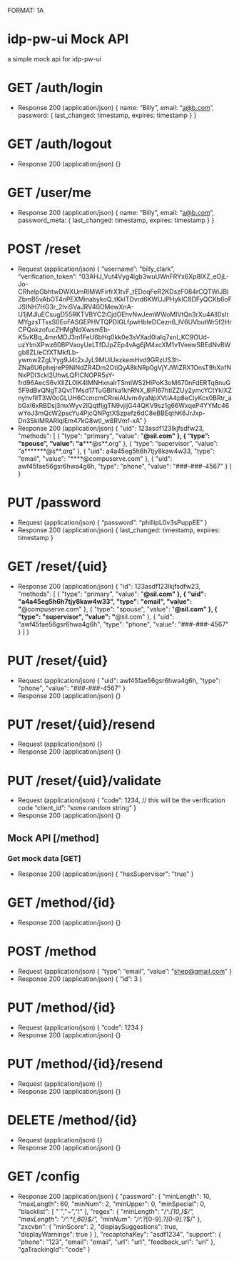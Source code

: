 FORMAT: 1A

# idp-pw-ui Mock API
a simple mock api for idp-pw-ui


# GET /auth/login
+ Response 200 (application/json)
		{
		  	name: “Billy”,
		  	email: “a@b.com”,
		  	password: {
		    	last_changed: timestamp,
		    	expires:  timestamp
		  }
		}


# GET /auth/logout
+ Response 200 (application/json)
		{}


# GET /user/me
+ Response 200 (application/json)
		{
		  	name: “Billy”,
		  	email: “a@b.com”,
		  	password_meta: {
		    	last_changed: timestamp,
		    	expires:  timestamp
		  	}
		}


# POST /reset
+ Request (application/json)
		{
			“username”: “billy_clark”,
			“verification_token”: “03AHJ_Vut4Vyg4lgb3wuUWnFRYx6Xp8lXZ_eOjL-Jo-CRhelpGbhtwDWXUmRlMWFirfrX1tvF_tEDoqFeR2KDszF084rCQTWiJBIZbmB5vAbOT4nPEXMinabykoQ_tKklTDvrd6KWUJPHykIC8DFyQCKb6oFJSINH7HG3r_2lviSVaJRV40DMewXnA-U1jMJluECsugD55RKTVBYC2iCjdOEhvNwJemWWoMlVtQn3rXu4All0sItMYgzsTTssS0EoFASGEPHVTQPDIGLfpwHbIeDCezn6_IV6UVbutWr5f2HrCPQokzofucZHMgNdXwsmEb-K5vKBq_4mnMDJ3m1FeU6bHq0kk0e3sVXad0iaIq7xnI_KC9OUd-uzYlmXPwz60BPVaoyUeLTfDJpZEp4vAg6jM4xcXM1v1VeewSBEdNvBWgb8ZLleCfXTMkfLb-ywmw2ZgLYyg9J4t2xJyL9MUiUezkemHvd9GRzUS3h-ZNa6U6phejreP9NiNdZR4Dm2OtiQyA8kNRp0gVjYJWiZRX1OnsT9hXofNNxPDI3ckI2UhwLQFlCNOPR5sY-frd96AecS6vXIIZL0IK4IMNHxnalrTSmIWS2HiPoK3oM670nFdERTq8nuG5F9dBvQNgT3QvtTMsd17TuGBifka1khRNX_8IFI67htlZZUy2ymcYCtYkIXZnyhvflIT3W0cGLUH6CcmcmCRreiAUvm4yaNpXVtiA4p8eCiyKcx0BRtr_abGxI6xRBDsj3mxWyv2IQqtfIjgTN9vjijG44QKV9sz1g66WxqeP4YYMc46wYoJ3mQcW2pscYu4PjcQNPgtXSzpefz6dC8eBBEqthK6JrJxp-Dn3SkIMRARIqlEm47kG8wtI_w8RVmf-xA”
		}
+ Response 200 (application/json)
		{
			"uid": 123asdf123lkjfsdfw23,
			"methods": [
			    {
			    	"type": "primary",
			    	"value": "****@sil.com"
			    },
			    {
			    	“type”: “spouse”,
			    	“value”: “a*******@s**.org”
			    },
			    {
			    	“type”: “supervisor”,
			    	“value”: “a*******@s**.org”
			    },
			    {
			    	"uid": a4a45eg5h6h7tjy8kaw4w33,
			    	"type": "email",
			    	"value": "****@compuserve.com"
			    },
			    {
			    	"uid": awf45fae56gsr6hwa4g6h,
			    	"type": "phone",
			    	"value": "###-###-4567"
			    }
			]
		}


# PUT /password
+ Request (application/json)
		{
		  	“password”: “phillipL0v3sPuppEE”
		}
+ Response 200 (application/json)
		{
		    last_changed: timestamp,
		    expires:  timestamp
		}


# GET /reset/{uid}
+ Response 200 (application/json)
		{
		  	"id": 123asdf123lkjfsdfw23,
		  	"methods": [
			    {
			      	"type": "primary",
			      	"value": "****@sil.com"
			    },
			    {
			      	"uid": "a4a45eg5h6h7tjy8kaw4w33",
			      	"type": "email",
			      	"value": "****@compuserve.com"
			    },
			    {
			      	"type": "spouse",
			      	"value": "****@sil.com"
			    },
			    {
			      	"type": "supervisor",
			      	"value": "****@sil.com"
			    },
			    {
			      	"uid": "awf45fae56gsr6hwa4g6h",
			      	"type": "phone",
			      	"value": "###-###-4567"
			    }
		  	]
		}


# PUT /reset/{uid}
+ Request (application/json)
		{
		      "uid": awf45fae56gsr6hwa4g6h,
		      "type": "phone",
		      "value": "###-###-4567"
		}
+ Response 200 (application/json)
		{}


# PUT /reset/{uid}/resend
+ Request (application/json)
		{}
+ Response 200 (application/json)
		{}


# PUT /reset/{uid}/validate
+ Request (application/json)
		{
		  	“code”: 1234, // this will be the verification code
		  	“client_id”: “some random string”
		}
+ Response 200 (application/json)
		{}


## Mock API [/method]
### Get mock data [GET]
+ Response 200 (application/json)
        {
            "hasSupervisor": "true"
        }


# GET /method/{id}
+ Response 200 (application/json)
		{}


# POST /method
+ Request (application/json)
		{
		  	“type”: “email”,
		  	“value”: “shep@gmail.com”
		}
+ Response 200 (application/json)
		{
		  	“id”: 3
		}


# PUT /method/{id}
+ Request (application/json)
		{
		  	“code”: 1234 
		}
+ Response 200 (application/json)
		{}


# PUT /method/{id}/resend
+ Request (application/json)
		{}
+ Response 200 (application/json)
		{}


# DELETE /method/{id}
+ Request (application/json)
		{}
+ Response 200 (application/json)
		{}


# GET /config
+ Response 200 (application/json)
		{
			"password": {
			    "minLength": 10,
			    "maxLength": 60,
			    "minNum": 2,
			    "minUpper": 0,
			    "minSpecial": 0,
			    "blacklist": [
			      "`","~","!"
			    ],
			    "regex": {
			      "minLength": "/^.*{10,}$/",
			      "maxLength": "/^.*{,60}$/",
			      "minNum": "/^.*?[0-9].*?[0-9].*?$/"
			    },
			    "zxcvbn": {
			      "minScore": 2,
			      "displaySuggestions": true,
			      "displayWarnings": true
			    }
			},
			"recaptchaKey": "asdf1234",
			"support": {
			    "phone": "123",
			    "email": "email",
			    "url": "url",
			    "feedback_url": "url"
			},
			"gaTrackingId": "code"
		}